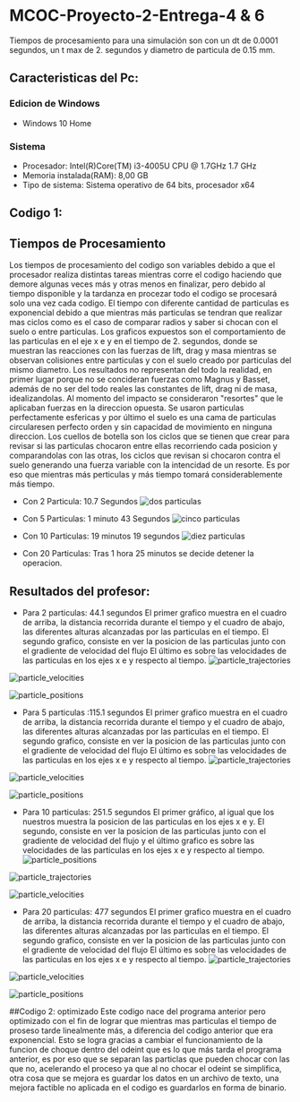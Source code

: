 # MCOC-Proyecto-2-Entrega-4 & 6
Tiempos de procesamiento para una simulación son con un dt de 0.0001 segundos, un t max de 2. segundos y diametro de particula de 0.15 mm.

## Caracteristicas del Pc:

### Edicion de Windows
- Windows 10 Home

### Sistema
- Procesador: Intel(R)Core(TM) i3-4005U CPU @ 1.7GHz 1.7 GHz
- Memoria instalada(RAM): 8,00 GB
- Tipo de sistema: Sistema operativo de 64 bits, procesador x64
## Codigo 1:
## Tiempos de Procesamiento
Los tiempos de procesamiento del codigo son variables debido a que el procesador realiza distintas tareas mientras corre el codigo haciendo que demore algunas veces más y otras menos en finalizar, pero debido al tiempo disponible y la tardanza en procezar todo el codigo se procesará solo una vez cada codigo. El tiempo con diferente cantidad de particulas es exponencial debido a que mientras más particulas se tendran que realizar mas ciclos como es el caso de comparar radios y saber si chocan con el suelo o entre particulas.
Los graficos expuestos son el comportamiento de las particulas en el eje x e y en el tiempo de 2. segundos, donde se muestran las reacciones con las fuerzas de lift, drag y masa mientras se observan colisiones entre particulas y con el suelo creado por particulas del mismo diametro.
Los resultados no representan del todo la realidad, en primer lugar porque no se concideran fuerzas como Magnus y Basset, además de no ser del todo reales las constantes de lift, drag ni de masa, idealizandolas. Al momento del impacto se consideraron "resortes" que le aplicaban fuerzas en la direccion opuesta. Se usaron particulas perfectamente esfericas y por último el suelo es una cama de particulas circularesen perfecto orden y sin capacidad de movimiento en ninguna direccion.
Los cuellos de botella son los ciclos que se tienen que crear para revisar si las particulas chocaron entre ellas recorriendo cada posicion y comparandolas con las otras, los ciclos que revisan si chocaron contra el suelo generando una fuerza variable con la intencidad de un resorte. Es por eso que mientras más perticulas y más tiempo tomará considerablemente más tiempo.   

- Con 2 Particula: 10.7 Segundos
![dos particulas](https://user-images.githubusercontent.com/53497030/66689184-429b4b80-ec60-11e9-807a-e6c207e085f0.png)

- Con 5 Particulas: 1 minuto 43 Segundos
![cinco  particulas](https://user-images.githubusercontent.com/53497030/66689185-429b4b80-ec60-11e9-85b0-b9f08e570bfd.png)

- Con 10 Particulas: 19 minutos 19 segundos
![diez particulas](https://user-images.githubusercontent.com/53497030/66691694-8b5a0100-ec6e-11e9-8147-a40c879820fa.png)

- Con 20 Particulas: Tras 1 hora 25 minutos se decide detener la operacion.

## Resultados del profesor:


- Para 2 particulas: 44.1 segundos
El primer grafico muestra en el cuadro de arriba, la distancia recorrida durante el tiempo y el cuadro de abajo, las diferentes alturas alcanzadas por las particulas en el tiempo.
El segundo grafico, consiste en ver la posicion de las particulas junto con el gradiente de velocidad del flujo
El último es sobre las velocidades de las particulas en los ejes x e y respecto al tiempo.
![particle_trajectories](https://user-images.githubusercontent.com/53497030/66692090-8cd8f880-ec71-11e9-9012-365c25500ea5.png)

![particle_velocities](https://user-images.githubusercontent.com/53497030/66692091-8cd8f880-ec71-11e9-8fb7-fffe704fc73f.png)

![particle_positions](https://user-images.githubusercontent.com/53497030/66692092-8cd8f880-ec71-11e9-990c-82a1dad8bc59.png)

- Para 5 particulas :115.1 segundos
El primer grafico muestra en el cuadro de arriba, la distancia recorrida durante el tiempo y el cuadro de abajo, las diferentes alturas alcanzadas por las particulas en el tiempo.
El segundo grafico, consiste en ver la posicion de las particulas junto con el gradiente de velocidad del flujo
El último es sobre las velocidades de las particulas en los ejes x e y respecto al tiempo.
![particle_trajectories](https://user-images.githubusercontent.com/53497030/66691998-c3fada00-ec70-11e9-9865-4457141eca4e.png)

![particle_velocities](https://user-images.githubusercontent.com/53497030/66691999-c3fada00-ec70-11e9-9a9b-efdc0e600ba3.png)

![particle_positions](https://user-images.githubusercontent.com/53497030/66692000-c3fada00-ec70-11e9-8c07-6eea4be40559.png)

- Para 10 particulas: 251.5 segundos
El primer gráfico, al igual que los nuestros muestra la posicion de las particulas en los ejes x e y. El segundo, consiste en ver la posicion de las particulas junto con el gradiente de velocidad del flujo y el último grafico es sobre las velocidades de las particulas en los ejes x e y respecto al tiempo.
![particle_positions](https://user-images.githubusercontent.com/53497030/66691767-1affaf80-ec6f-11e9-88fe-2a7f9044c3ac.png)

![particle_trajectories](https://user-images.githubusercontent.com/53497030/66691768-1affaf80-ec6f-11e9-8ba6-3447e82543c7.png)

![particle_velocities](https://user-images.githubusercontent.com/53497030/66691769-1b984600-ec6f-11e9-909c-9c052286b683.png)

- Para 20 particulas: 477 segundos
El primer grafico muestra en el cuadro de arriba, la distancia recorrida durante el tiempo y el cuadro de abajo, las diferentes alturas alcanzadas por las particulas en el tiempo.
El segundo grafico, consiste en ver la posicion de las particulas junto con el gradiente de velocidad del flujo
El último es sobre las velocidades de las particulas en los ejes x e y respecto al tiempo.
![particle_trajectories](https://user-images.githubusercontent.com/53497030/66692098-97938d80-ec71-11e9-837f-9203b3a8f3a1.png)

![particle_velocities](https://user-images.githubusercontent.com/53497030/66692099-97938d80-ec71-11e9-9065-e4f927af4643.png)

![particle_positions](https://user-images.githubusercontent.com/53497030/66692100-97938d80-ec71-11e9-9ab6-e3de62ac00aa.png)



##Codigo 2: optimizado
Este codigo nace del programa anterior pero optimizado con el fin de lograr que mientras mas particulas el tiempo de proseso tarde linealmente más, a diferencia del codigo anterior que era exponencial. Esto se logra gracias a cambiar el funcionamiento de la funcion de choque dentro del odeint que es lo que más tarda el programa anterior, es por eso que se separan las particlas que pueden chocar con las que no, acelerando el proceso ya que al no chocar el odeint se simplifica, otra cosa que se mejora es guardar los datos en un archivo de texto, una mejora factible no aplicada en el codigo es guardarlos en forma de binario.





